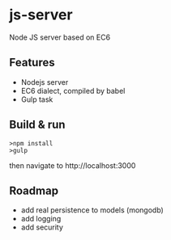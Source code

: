 # js-server
Node JS server based on EC6

## Features
- Nodejs server
- EC6 dialect, compiled by babel
- Gulp task

## Build & run
	>npm install
	>gulp

then navigate to http://localhost:3000

## Roadmap
- add real persistence to models (mongodb)	
- add logging 
- add security





